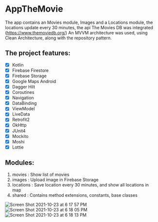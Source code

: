 # AppTheMovie
The app contains an Movies module, Images and a Locations module, the locations update every 30 minutes, the api The Movies DB was integrated (https://www.themoviedb.org/)
An MVVM architecture was used, using Clean Architecture, along with the repository pattern.


## The project features:
- [x] Kotlin
- [x] Firebase Firestore
- [x] Firebase Storage
- [x] Google Maps Android
- [x] Dagger Hilt
- [x] Coroutines
- [x] Navigation
- [x] DataBinding
- [x] ViewModel
- [x] LiveData
- [x] Retrofit2
- [x] OkHttp
- [x] JUnit4
- [x] Mockito
- [x] Moshi
- [x] Lottie

## Modules:
1. movies : Show list of movies
2. images : Upload image in Firebase Storage
3. locations : Save location every 30 minutes, and show all locations in map
4. shared : Contains method extensions, constants, base classes

![Screen Shot 2021-10-23 at 6 17 57 PM](https://user-images.githubusercontent.com/8774947/138574319-00bd6290-e9f7-42c9-95f8-08cefd686e70.png)
![Screen Shot 2021-10-23 at 6 18 05 PM](https://user-images.githubusercontent.com/8774947/138574324-acb1f138-b75b-4a5c-aec2-cb2bd8fdd983.png)
![Screen Shot 2021-10-23 at 6 18 13 PM](https://user-images.githubusercontent.com/8774947/138574325-3bc63166-24f0-45a0-b308-029bce4b9bea.png)


